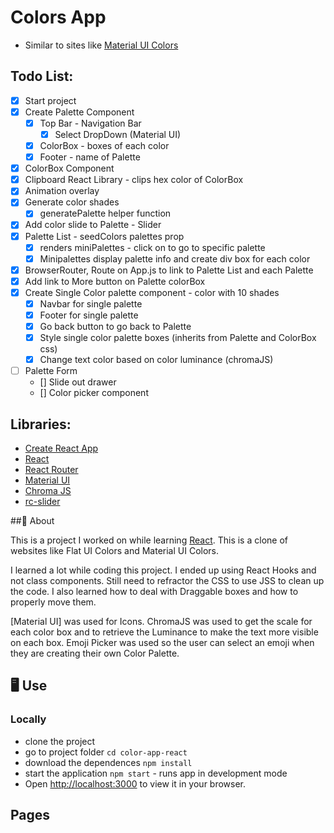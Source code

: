 # Colors App

- Similar to sites like [Material UI Colors](http://materialuicolors.co/?utm_source=launchers)

## Todo List:

- [x] Start project
- [x] Create Palette Component
  - [x] Top Bar - Navigation Bar
    - [x] Select DropDown (Material UI)
  - [x] ColorBox - boxes of each color
  - [x] Footer - name of Palette
- [x] ColorBox Component
- [x] Clipboard React Library - clips hex color of ColorBox
- [x] Animation overlay
- [x] Generate color shades
  - [x] generatePalette helper function
- [x] Add color slide to Palette - Slider
- [x] Palette List - seedColors palettes prop
  - [x] renders miniPalettes - click on to go to specific palette
  - [x] Minipalettes display palette info and create div box for each color
- [x] BrowserRouter, Route on App.js to link to Palette List and each Palette
- [x] Add link to More button on Palette colorBox
- [x] Create Single Color palette component - color with 10 shades
  - [x] Navbar for single palette
  - [x] Footer for single palette
  - [x] Go back button to go back to Palette
  - [x] Style single color palette boxes (inherits from Palette and ColorBox css)
  - [x] Change text color based on color luminance (chromaJS)
- [ ] Palette Form
  - [] Slide out drawer
  - [] Color picker component

## Libraries:

- [Create React App](<(https://github.com/facebook/create-react-app)>)
- [React](https://reactjs.org)
- [React Router](https://www.npmjs.com/package/react-router-dom)
- [Material UI](https://mui.com/)
- [Chroma JS](https://gka.github.io/chroma.js/)
- [rc-slider](https://www.npmjs.com/package/rc-slider)

##🎨 About

This is a project I worked on while learning [React](https://reactjs.org). This is a clone of websites like Flat UI Colors and Material UI Colors.

I learned a lot while coding this project. I ended up using React Hooks and not class components. Still need to refractor the CSS to use JSS to clean up the code. I also learned how to deal with Draggable boxes and how to properly move them.

[Material UI] was used for Icons. ChromaJS was used to get the scale for each color box and to retrieve the Luminance to make the text more visible on each box. Emoji Picker was used so the user can select an emoji when they are creating their own Color Palette.

## 🖥 Use

### Locally

- clone the project
- go to project folder `cd color-app-react`
- download the dependences `npm install`
- start the application `npm start` - runs app in development mode
- Open [http://localhost:3000](http://localhost:3000) to view it in your browser.

## Pages
